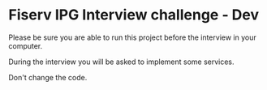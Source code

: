 # Fiserv IPG Interview challenge - Dev

Please be sure you are able to run this project before the interview in your computer.

During the interview you will be asked to implement some services.

Don't change the code.